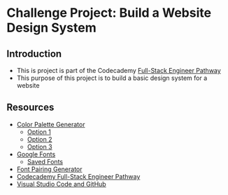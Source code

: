 # Challenge Project: Build a Website Design System

## Introduction

- This is project is part of the Codecademy [Full-Stack Engineer Pathway](https://www.codecademy.com/learn/paths/full-stack-engineering-cfb)
- This purpose of this project is to build a basic design system for a website

## Resources

- [Color Palette Generator](https://coolors.co/)
    - [Option 1](https://coolors.co/05668d-427aa1-ebf2fa-679436-a5be00)
    - [Option 2](https://coolors.co/00a6fb-0582ca-006494-003554-051923)
    - [Option 3](https://coolors.co/cee5f2-accbe1-7c98b3-637081-536b78)
- [Google Fonts](https://fonts.google.com/)
    - [Saved Fonts](https://fonts.google.com/share?selection.family=Overpass:ital,wght@0,300;0,500;1,300%7CProza%20Libre:ital,wght@0,400;0,500;1,400%7CRoboto:ital,wght@0,300;0,500;1,300)
- [Font Pairing Generator](https://fontjoy.com/)
- [Codecademy Full-Stack Engineer Pathway](https://www.codecademy.com/learn/paths/full-stack-engineering-cfb)
- [Visual Studio Code and GitHub](https://docs.microsoft.com/en-us/shows/Learn-Live/Learn-Git-Episode-4-Visual-Studio-Code-and-GitHub)